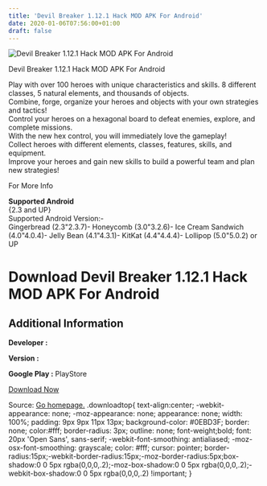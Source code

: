```yaml
---
title: 'Devil Breaker 1.12.1 Hack MOD APK For Android'
date: 2020-01-06T07:56:00+01:00
draft: false
---
```


![Devil Breaker 1.12.1 Hack MOD APK For Android](https://i1.wp.com/apkhome.net/wp-content/uploads/2017/11/Devil-Breaker-1.12.1.png "Devil Breaker 1.12.1 Hack MOD APK For Android")

  

Devil Breaker 1.12.1 Hack MOD APK For Android

Play with over 100 heroes with unique characteristics and skills. 8 different classes, 5 natural elements, and thousands of objects.  
Combine, forge, organize your heroes and objects with your own strategies and tactics!  
Control your heroes on a hexagonal board to defeat enemies, explore, and complete missions.  
With the new hex control, you will immediately love the gameplay!  
Collect heroes with different elements, classes, features, skills, and equipment.  
Improve your heroes and gain new skills to build a powerful team and plan new strategies!

For More Info

**Supported Android**  
{2.3 and UP}  
Supported Android Version:-  
Gingerbread (2.3"2.3.7)- Honeycomb (3.0"3.2.6)- Ice Cream Sandwich (4.0"4.0.4)- Jelly Bean (4.1"4.3.1)- KitKat (4.4"4.4.4)- Lollipop (5.0"5.0.2) or UP

Download Devil Breaker 1.12.1 Hack MOD APK For Android
======================================================

Additional Information
----------------------

**Developer :**

**Version :**

**Google Play :** PlayStore

  

[Download Now](https://store4app.co/post/devil-breaker-1-12-1-hack-mod-apk-for-android_1573672155)

  
Source: [Go homepage.](https://store4app.co/post/devil-breaker-1-12-1-hack-mod-apk-for-android_1573672155) .downloadtop{ text-align:center; -webkit-appearance: none; -moz-appearance: none; appearance: none; width: 100%; padding: 9px 9px 11px 13px; background-color: #0EBD3F; border: none; color:#fff; border-radius: 3px; outline: none; font-weight;bold; font: 20px 'Open Sans', sans-serif; -webkit-font-smoothing: antialiased; -moz-osx-font-smoothing: grayscale; color: #fff; cursor: pointer; border-radius:15px;-webkit-border-radius:15px;-moz-border-radius:5px;box-shadow:0 0 5px rgba(0,0,0,.2);-moz-box-shadow:0 0 5px rgba(0,0,0,.2);-webkit-box-shadow:0 0 5px rgba(0,0,0,.2) !important; }